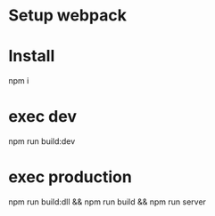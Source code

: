 # Setup webpack

# Install

  npm i

# exec dev

  npm run build:dev

# exec production

  npm run build:dll && npm run build && npm run server